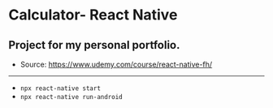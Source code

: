 # Calculator- React Native
## Project for my personal portfolio.
- Source: https://www.udemy.com/course/react-native-fh/

---
- `npx react-native start`
- `npx react-native run-android`